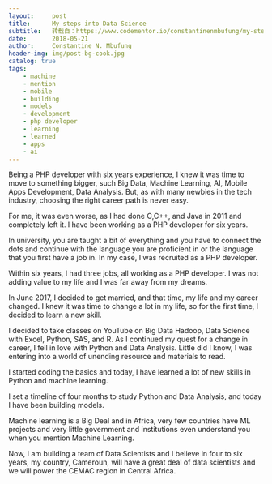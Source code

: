 ```yaml
---
layout:     post
title:      My steps into Data Science
subtitle:   转载自：https://www.codementor.io/constantinenmbufung/my-steps-into-data-science-jd3dzvmoj
date:       2018-05-21
author:     Constantine N. Mbufung
header-img: img/post-bg-cook.jpg
catalog: true
tags:
    - machine
    - mention
    - mobile
    - building
    - models
    - development
    - php developer
    - learning
    - learned
    - apps
    - ai
---
```


Being a PHP developer with six years experience, I knew it was time to move to something bigger, such Big Data, Machine Learning, AI, Mobile Apps Development, Data Analysis. But, as with many newbies in the tech industry, choosing the right career path is never easy.

For me, it was even worse, as I had done C,C++, and Java in 2011 and completely left it. I have been working as a PHP developer for six years.

In university, you are taught a bit of everything and you have to connect the dots and continue with the language you are proficient in or the language that you first have a job in. In my case, I was recruited as a PHP developer.

Within six years, I had three jobs, all working as a PHP developer. I was not adding value to my life and I was far away from my dreams.

In June 2017, I decided to get married, and that time, my life and my career changed. I knew it was time to change a lot in my life, so for the first time, I decided to learn a new skill.

I decided to take classes on YouTube on Big Data Hadoop, Data Science with Excel, Python, SAS, and R. As I continued my quest for a change in career, I fell in love with Python and Data Analysis. Little did I know, I was entering into a world of unending resource and materials to read.

I started coding the basics and today, I have learned a lot of new skills in Python and machine learning.

I set a timeline of four months to study Python and Data Analysis, and today I have been building models.

Machine learning is a Big Deal and in Africa, very few countries have ML projects and very little government and institutions even understand you when you mention Machine Learning.

Now, I am building a team of Data Scientists and I believe in four to six years, my country, Cameroun, will have a great deal of data scientists and we will power the CEMAC region in Central Africa.
